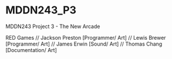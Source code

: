 # MDDN243_P3
MDDN243 Project 3 - The New Arcade

RED Games
//
Jackson Preston [Programmer/ Art]
//
Lewis Brewer [Programmer/ Art]
//
James Erwin [Sound/ Art]
//
Thomas Chang [Documentation/ Art]
